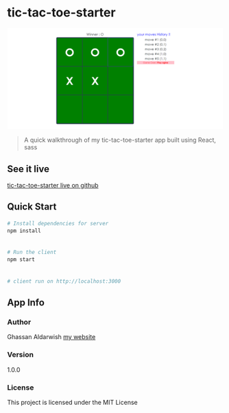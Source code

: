 # tic-tac-toe-starter


![Screenshot](tic-tac-toe-starter.png)


> A quick walkthrough of my tic-tac-toe-starter app built using React, sass



## See it live

[tic-tac-toe-starter live on github](http://Ghassanooooo.github.io/tic-tac-toe-starter)

## Quick Start

```bash
# Install dependencies for server
npm install


# Run the client 
npm start


# client run on http://localhost:3000
```


## App Info

### Author

Ghassan Aldarwish
[my website](http://ghassanaldarwish.de/)

### Version

1.0.0

### License

This project is licensed under the MIT License
